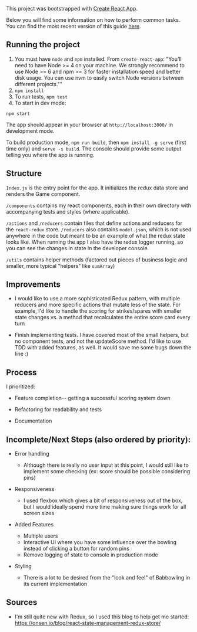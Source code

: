This project was bootstrapped with [Create React App](https://github.com/facebookincubator/create-react-app).

Below you will find some information on how to perform common tasks.<br>
You can find the most recent version of this guide [here](https://github.com/facebookincubator/create-react-app/blob/master/packages/react-scripts/template/README.md).

## Running the project
1. You must have `node` and `npm` installed. From `create-react-app`:
"You’ll need to have Node >= 4 on your machine.
We strongly recommend to use Node >= 6 and npm >= 3 for faster installation speed and better disk usage. You can use nvm to easily switch Node versions between different projects.""
1. `npm install`
1. To run tests, `npm test`
1. To start in dev mode:

`npm start`

The app should appear in your browser at `http://localhost:3000/` in development mode.

To build production mode, `npm run build`, then `npm install -g serve` (first time only) and `serve -s build`. The console should provide some output telling you where the app is running.


## Structure
`Index.js` is the entry point for the app. It initializes the redux data store and renders the Game component.

`/components` contains my react components, each in their own directory with accompanying tests and styles (where applicable).

`/actions` and `/reducers` contain files that define actions and reducers for the `react-redux` store. `/reducers` also contains `model.json`, which is not used anywhere in the code but meant to be an example of what the redux state looks like. When running the app I also have the redux logger running, so you can see the changes in state in the developer console.

`/utils` contains helper methods (factored out pieces of business logic and smaller, more typical "helpers" like `sumArray`)
## Improvements

* I would like to use a more sophisticated Redux pattern, with multiple reducers and more specific actions that mutate less of the state. For example, I'd like to handle the scoring for strikes/spares with smaller state changes vs. a method that recalculates the entire score card every turn

* Finish implementing tests. I have covered most of the small helpers, but no component tests, and not the updateScore method. I'd like to use TDD with added features, as well. It would save me some bugs down the line :)

## Process

I prioritized:

* Feature completion-- getting a successful scoring system down

* Refactoring for readability and tests

* Documentation

## Incomplete/Next Steps (also ordered by priority):

* Error handling

  * Although there is really no user input at this point, I would still like to implement some checking (ex: score should be possible considering pins)

* Responsiveness

  * I used flexbox which gives a bit of responsiveness out of the box, but I would ideally spend more time making sure things work for all screen sizes

* Added Features

  * Multiple users  
  * Interactive UI where you have some influence over the bowling instead of clicking a button for random pins  
  * Remove logging of state to console in production mode  

* Styling

  * There is a lot to be desired from the "look and feel" of Babbowling in its current implementation

## Sources

* I'm still quite new with Redux, so I used this blog to help get me started: https://onsen.io/blog/react-state-management-redux-store/
